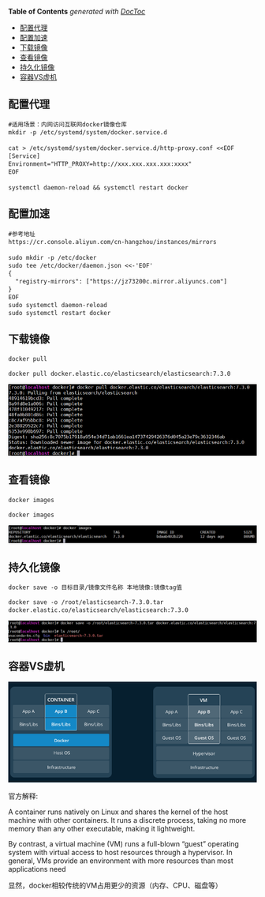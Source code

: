 <!-- START doctoc generated TOC please keep comment here to allow auto update -->
<!-- DON'T EDIT THIS SECTION, INSTEAD RE-RUN doctoc TO UPDATE -->
**Table of Contents**  *generated with [DocToc](https://github.com/thlorenz/doctoc)*

- [配置代理](#%E9%85%8D%E7%BD%AE%E4%BB%A3%E7%90%86)
- [配置加速](#%E9%85%8D%E7%BD%AE%E5%8A%A0%E9%80%9F)
- [下载镜像](#%E4%B8%8B%E8%BD%BD%E9%95%9C%E5%83%8F)
- [查看镜像](#%E6%9F%A5%E7%9C%8B%E9%95%9C%E5%83%8F)
- [持久化镜像](#%E6%8C%81%E4%B9%85%E5%8C%96%E9%95%9C%E5%83%8F)
- [容器VS虚机](#%E5%AE%B9%E5%99%A8vs%E8%99%9A%E6%9C%BA)

<!-- END doctoc generated TOC please keep comment here to allow auto update -->

## 配置代理 ##

	#适用场景：内网访问互联网docker镜像仓库
	mkdir -p /etc/systemd/system/docker.service.d

	cat > /etc/systemd/system/docker.service.d/http-proxy.conf <<EOF
	[Service]
	Environment="HTTP_PROXY=http://xxx.xxx.xxx.xxx:xxxx"
	EOF

	systemctl daemon-reload && systemctl restart docker

## 配置加速 ##

	#参考地址
	https://cr.console.aliyun.com/cn-hangzhou/instances/mirrors

	sudo mkdir -p /etc/docker
	sudo tee /etc/docker/daemon.json <<-'EOF'
	{
	  "registry-mirrors": ["https://jz73200c.mirror.aliyuncs.com"]
	}
	EOF
	sudo systemctl daemon-reload
	sudo systemctl restart docker   

## 下载镜像 ##

`docker pull`

	docker pull docker.elastic.co/elasticsearch/elasticsearch:7.3.0

![](images/docker_pull.png)

## 查看镜像 ##
 
`docker images`

	docker images

![](images/docker_images.png)

## 持久化镜像 ##

`docker save -o 目标目录/镜像文件名称 本地镜像:镜像tag值`

	docker save -o /root/elasticsearch-7.3.0.tar docker.elastic.co/elasticsearch/elasticsearch:7.3.0

![](images/docker_save.png)

## 容器VS虚机 ##

![](images/container_vm.png)

官方解释:

A container runs natively on Linux and shares the kernel of the host machine with other containers. It runs a discrete process, taking no more memory than any other executable, making it lightweight.

By contrast, a virtual machine (VM) runs a full-blown “guest” operating system with virtual access to host resources through a hypervisor. In general, VMs provide an environment with more resources than most applications need

显然，docker相较传统的VM占用更少的资源（内存、CPU、磁盘等）